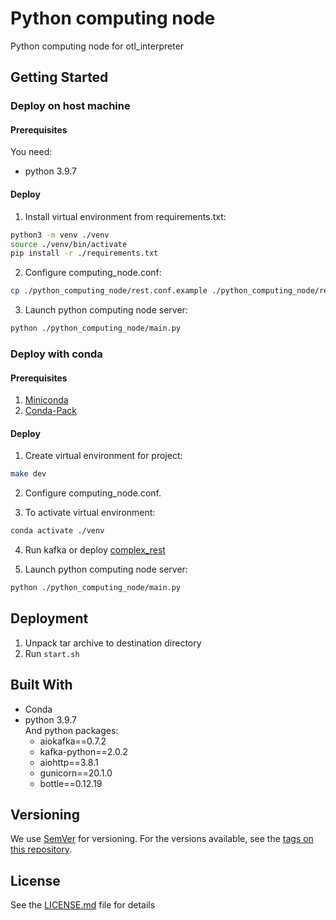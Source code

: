 # Python computing node

Python computing node for otl_interpreter

## Getting Started

### Deploy on host machine
####  Prerequisites
You need:
* python 3.9.7

#### Deploy
1. Install virtual environment from requirements.txt:
```bash
python3 -m venv ./venv
source ./venv/bin/activate
pip install -r ./requirements.txt
```
2. Configure computing_node.conf:
```bash
cp ./python_computing_node/rest.conf.example ./python_computing_node/rest.conf
```
3. Launch python computing node server:
```bash
python ./python_computing_node/main.py
```

### Deploy with conda
####  Prerequisites
1. [Miniconda](https://docs.conda.io/en/latest/miniconda.html)
2. [Conda-Pack](https://conda.github.io/conda-pack)
#### Deploy
1. Create virtual environment for project:
```bash
make dev
```
2. Configure computing_node.conf.

3. To activate virtual environment:
```bash
conda activate ./venv
```
4. Run kafka or deploy [complex_rest](https://github.com/ISGNeuroTeam/complex_rest)

5. Launch python computing node server:
```bash
python ./python_computing_node/main.py
```

## Deployment
1. Unpack tar archive to destination directory
2. Run `start.sh`

## Built With
- Conda
- python 3.9.7  
    And python packages:  
  - aiokafka==0.7.2
  - kafka-python==2.0.2
  - aiohttp==3.8.1
  - gunicorn==20.1.0
  - bottle==0.12.19


## Versioning

We use [SemVer](http://semver.org/) for versioning. For the versions available, see the [tags on this repository](https://github.com/your/project/tags).

## License

See the [LICENSE.md](LICENSE.md) file for details